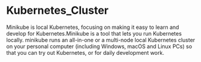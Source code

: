 # Kubernetes_Cluster
Minikube is local Kubernetes, focusing on making it easy to learn and develop for Kubernetes.Minikube is a tool that lets you run Kubernetes locally. minikube runs an all-in-one or a multi-node local Kubernetes cluster on your personal computer (including Windows, macOS and Linux PCs) so that you can try out Kubernetes, or for daily development work.



